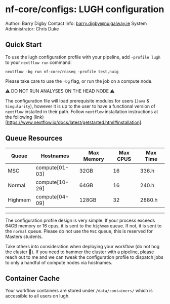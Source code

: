 # nf-core/configs: LUGH configuration

Author: Barry Digby
Contact Info: barry.digby@nuigalway.ie
System Administrator: Chris Duke

## Quick Start

To use the lugh configuration profile with your pipeline, add `-profile lugh` to your `nextflow run` command:

```console
nextflow -bg run nf-core/rnaseq -profile test,nuig
```

Please take care to use the `-bg` flag, or run the job on a compute node.

:warning: DO NOT RUN ANALYSES ON THE HEAD NODE :warning:

The configuration file will load prerequisite modules for users (`Java` & `Singularity`), however it is up to the user to have a functional version of `nextflow` installed in their path. Follow `nextflow` installation instructions at the following (link)[https://www.nextflow.io/docs/latest/getstarted.html#installation].

## Queue Resources

| Queue   	| Hostnames      	| Max Memory 	| Max CPUS 	| Max Time 	|
|---------	|----------------	|------------	|----------	|----------	|
| MSC     	| compute[01-03] 	| 32GB       	| 16       	| 336.h    	|
| Normal  	| compute[10-29] 	| 64GB       	| 16       	| 240.h    	|
| Highmem 	| compute[04-09] 	| 128GB      	| 32       	| 2880.h   	|

***

The configuration profile design is very simple. If your process exceeds 64GB memory or 16 cpus, it is sent to the `highmem` queue. If not, it is sent to the `normal` queue. Please do not use the `MSC` queue, this is reserved for Masters students.

Take others into consideration when deploying your workflow (do not hog the cluster :pig:). If you need to hammer the cluster with a pipeline, please reach out to me and we can tweak the configuration profile to dispatch jobs to only a handful of compute nodes via hostnames. 

## Container Cache

Your workflow containers are stored under `/data/containers/` which is accessible to all users on lugh.
